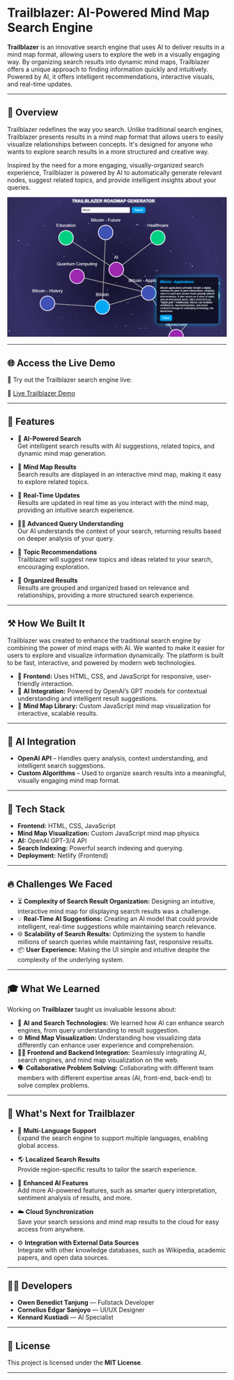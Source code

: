 # Trailblazer: AI-Powered Mind Map Search Engine

**Trailblazer** is an innovative search engine that uses AI to deliver results in a mind map format, allowing users to explore the web in a visually engaging way. By organizing search results into dynamic mind maps, Trailblazer offers a unique approach to finding information quickly and intuitively. Powered by AI, it offers intelligent recommendations, interactive visuals, and real-time updates.

---

## 📱 Overview

Trailblazer redefines the way you search. Unlike traditional search engines, Trailblazer presents results in a mind map format that allows users to easily visualize relationships between concepts. It's designed for anyone who wants to explore search results in a more structured and creative way.

Inspired by the need for a more engaging, visually-organized search experience, Trailblazer is powered by AI to automatically generate relevant nodes, suggest related topics, and provide intelligent insights about your queries.

![Trailblazer Demo](mindmap.png)

---

## 🌐 Access the Live Demo

🚀 Try out the Trailblazer search engine live:

🔗 [Live Trailblazer Demo](https://super-cheesecake-731ed1.netlify.app/et1)

---

## 🚀 Features

- 🤖 **AI-Powered Search**  
  Get intelligent search results with AI suggestions, related topics, and dynamic mind map generation.

- 🧠 **Mind Map Results**  
  Search results are displayed in an interactive mind map, making it easy to explore related topics.

- 🔄 **Real-Time Updates**  
  Results are updated in real time as you interact with the mind map, providing an intuitive search experience.

- 🧑‍💻 **Advanced Query Understanding**  
  Our AI understands the context of your search, returning results based on deeper analysis of your query.

- 🔄 **Topic Recommendations**  
  Trailblazer will suggest new topics and ideas related to your search, encouraging exploration.

- 📂 **Organized Results**  
  Results are grouped and organized based on relevance and relationships, providing a more structured search experience.

---

## ⚒️ How We Built It

Trailblazer was created to enhance the traditional search engine by combining the power of mind maps with AI. We wanted to make it easier for users to explore and visualize information dynamically. The platform is built to be fast, interactive, and powered by modern web technologies.

- 🔹 **Frontend:** Uses HTML, CSS, and JavaScript for responsive, user-friendly interaction.
- 🔹 **AI Integration:** Powered by OpenAI’s GPT models for contextual understanding and intelligent result suggestions.
- 🔹 **Mind Map Library:** Custom JavaScript mind map visualization for interactive, scalable results.

---

## 🧠 AI Integration

- **OpenAI API** – Handles query analysis, context understanding, and intelligent search suggestions.
- **Custom Algorithms** – Used to organize search results into a meaningful, visually engaging mind map format.

---

## 🔧 Tech Stack

- **Frontend:** HTML, CSS, JavaScript
- **Mind Map Visualization:** Custom JavaScript mind map physics
- **AI:** OpenAI GPT-3/4 API
- **Search Indexing:** Powerful search indexing and querying.
- **Deployment:** Netlify (Frontend)

---

## 🔥 Challenges We Faced

- ⏳ **Complexity of Search Result Organization:** Designing an intuitive, interactive mind map for displaying search results was a challenge.
- 💡 **Real-Time AI Suggestions:** Creating an AI model that could provide intelligent, real-time suggestions while maintaining search relevance.
- 🌐 **Scalability of Search Results:** Optimizing the system to handle millions of search queries while maintaining fast, responsive results.
- 📦 **User Experience:** Making the UI simple and intuitive despite the complexity of the underlying system.

---

## 🎓 What We Learned

Working on **Trailblazer** taught us invaluable lessons about:

- 👥 **AI and Search Technologies:** We learned how AI can enhance search engines, from query understanding to result suggestion.
- ⚙️ **Mind Map Visualization:** Understanding how visualizing data differently can enhance user experience and comprehension.
- 🧑‍💻 **Frontend and Backend Integration:** Seamlessly integrating AI, search engines, and mind map visualization on the web.
- 🗣️ **Collaborative Problem Solving:** Collaborating with different team members with different expertise areas (AI, front-end, back-end) to solve complex problems.

---

## 🔮 What's Next for Trailblazer

- 📁 **Multi-Language Support**  
  Expand the search engine to support multiple languages, enabling global access.

- 🌎 **Localized Search Results**  
  Provide region-specific results to tailor the search experience.

- 🧠 **Enhanced AI Features**  
  Add more AI-powered features, such as smarter query interpretation, sentiment analysis of results, and more.

- ☁️ **Cloud Synchronization**  
  Save your search sessions and mind map results to the cloud for easy access from anywhere.

- ⚙️ **Integration with External Data Sources**  
  Integrate with other knowledge databases, such as Wikipedia, academic papers, and open data sources.

---

## 👨‍💻 Developers

- **Owen Benedict Tanjung** — Fullstack Developer
- **Cornelius Edgar Sanjoyo** — UI/UX Designer
- **Kennard Kustiadi** — AI Specialist

---

## 🔧 License

This project is licensed under the **MIT License**.

---
